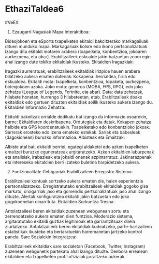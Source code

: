 # EthaziTaldea6
#VeEX
1. Ezaugarri Nagusiak
Mapa Interaktiboa:

Bideojokoen eta eSports txapelketen ekitaldi bakoitzerako markagailuak dituen munduko mapa.
Markagailuak kolore edo ikono pertsonalizatuak izango ditu ekitaldi motaren arabera (txapelketa, konbentzioa, jokoaren aurkezpena, eta abar).
Erabiltzaileek eskualde jakin batzuetan zoom egin ahal izango dute tokiko ekitaldiak ikusteko.
Ekitaldien Iragazkiak:

Iragazki aurreratuak, erabiltzaileek ekitaldiak irizpide hauen arabera bilatzeko aukera ematen dutenak:
Kokapena: herrialdea, hiria edo eskualdea.
Ekitaldi mota: txapelketa, konbentzioa, topaketa, aurkezpena, bideojokoen azoka.
Joko mota: generoa (MOBA, FPS, RPG), edo joko zehatza (League of Legends, Fortnite, eta abar).
Data: data zehatzak, hilabete honetan, hurrengo 3 hilabeteetan, etab.
Erabiltzaileak doako ekitaldiak edo gertuen dituzten ekitaldiak soilik ikusteko aukera izango du.
Ekitaldien Informazio Zehatza:

Ekitaldi bakoitzak orrialde dedikatu bat izango du informazio osoarekin, barne:
Ekitaldiaren deskribapena.
Ordutegiak eta datak.
Kokapen zehatza helbide eta GPS koordenatuekin.
Txapelketako edo konbentzioko jokoak.
Sarrerak erosteko edo izena emateko estekak.
Sariak eta babesleak (dagokionean) buruzko informazioa.
Albisteak eta Emaitzak:

Albiste atal bat, ekitaldi berriei, egutegi aldaketei edo azken txapelketen emaitzei buruzko eguneratzeak argitaratzeko.
Azken ekitaldien laburpenak eta analisiak, irabazleak eta jokaldi onenak azpimarratuz.
Jakinarazpenak eta intereseko ekitaldien berri izateko buletina harpidetzeko aukera.

2. Funtzionalitate Gehigarriak
Erabiltzaileen Erregistro Sistema:

Erabiltzaileei kontuak sortzeko aukera ematen die, haien esperientzia pertsonalizatzeko.
Erregistratutako erabiltzaileek ekitaldiak gogoko gisa markatu, oroigarriak jaso eta gomendio pertsonalizatuak jaso ahal izango dituzte.
Alertak konfiguratzea ekitaldi jakin batzuetan edo joko gogokoenetan oinarrituta.
Ekitaldien Sorkuntza Tresna:

Antolatzaileei beren ekitaldiak zuzenean webgunean sortu eta zerrendatzeko aukera ematen dien funtzioa.
Moderazio sistema, argitaratutako ekitaldi guztiak legitimoak eta garrantzitsuak direla ziurtatzeko.
Antolatzaileek beren ekitaldiak kudeatzeko, parte-hartzaileen estatistikak ikusteko eta bertaratuekin harremanetan jartzeko kontrol panela.
Sare Sozialekin Integratzea:

Erabiltzaileek ekitaldiak sare sozialetan (Facebook, Twitter, Instagram) zuzenean webgunetik partekatu ahal izango dituzte.
Denbora errealean ekitaldien eta txapelketen profil ofizialak jarraitzeko aukerak.
